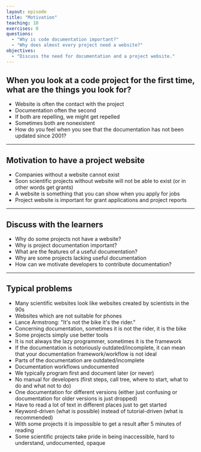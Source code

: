 ```yaml
---
layout: episode
title: "Motivation"
teaching: 10
exercises: 0
questions:
  - "Why is code documentation important?"
  - "Why does almost every project need a website?"
objectives:
  - "Discuss the need for documentation and a project website."
---
```


## When you look at a code project for the first time, what are the things you look for?

- Website is often the contact with the project
- Documentation often the second
- If both are repelling, we might get repelled
- Sometimes both are nonexistent
- How do you feel when you see that the documentation has not been updated since 2001?

---

## Motivation to have a project website

- Companies without a website cannot exist
- Soon scientific projects without website will not be able to exist (or in other words get grants)
- A website is something that you can show when you apply for jobs
- Project website is important for grant applications and project reports

---

## Discuss with the learners

- Why do some projects not have a website?
- Why is project documentation important?
- What are the features of a useful documentation?
- Why are some projects lacking useful documentation
- How can we motivate developers to contribute documentation?

---

## Typical problems

- Many scientific websites look like websites created by scientists in the 90s
- Websites which are not suitable for phones
- Lance Armstrong: "It's not the bike it's the rider."
- Concerning documentation, sometimes it is not the rider, it is the bike
- Some projects simply use better tools
- It is not always the lazy programmer, sometimes it is the framework
- If the documentation is notoriously outdated/incomplete, it can mean
  that your documentation framework/workflow is not ideal
- Parts of the documentation are outdated/incomplete
- Documentation workflows undocumented
- We typically program first and document later (or never)
- No manual for developers (first steps, call tree, where to start, what to do and what not to do)
- One documentation for different versions (either just confusing or documentation for
  older versions is just dropped)
- Have to read a lot of text in different places just to get started
- Keyword-driven (what is possible) instead of tutorial-driven (what is recommended)
- With some projects it is impossible to get a result after 5 minutes of reading
- Some scientific projects take pride in being inaccessible, hard to understand, undocumented, opaque
